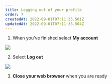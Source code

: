```yaml
---
title: Logging out of your profile
order: 7
createdAt: 2022-09-01T07:11:35.501Z
updatedAt: 2022-09-01T07:11:35.504Z
---
```

1. When you’ve finished select **My account**

![](/img/editing-profile_1.png)

2. Select **Log out**

![](/img/logging-out_1_n.png)

3. **Close your web browser** when you are ready